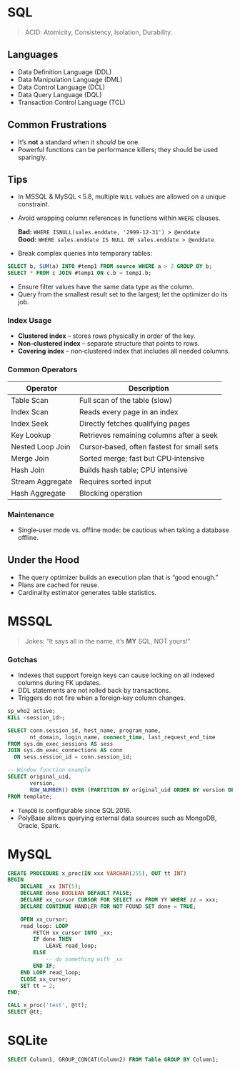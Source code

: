 # SQL

> ACID: Atomicity, Consistency, Isolation, Durability.

## Languages

- Data Definition Language (DDL)  
- Data Manipulation Language (DML)  
- Data Control Language (DCL)  
- Data Query Language (DQL)  
- Transaction Control Language (TCL)  

## Common Frustrations

- It’s **not** a standard when it *should* be one.  
- Powerful functions can be performance killers; they should be used sparingly.

## Tips

- In MSSQL & MySQL < 5.8, multiple `NULL` values are allowed on a unique constraint.  
- Avoid wrapping column references in functions within `WHERE` clauses.  

  **Bad:** `WHERE ISNULL(sales.enddate, '2999‑12‑31') > @enddate`  
  **Good:** `WHERE sales.enddate IS NULL OR sales.enddate > @enddate`

- Break complex queries into temporary tables:

```sql
SELECT b, SUM(a) INTO #temp1 FROM source WHERE a > 2 GROUP BY b;
SELECT * FROM c JOIN #temp1 ON c.b = temp1.b;
```

- Ensure filter values have the same data type as the column.  
- Query from the smallest result set to the largest; let the optimizer do its job.  

### Index Usage

- **Clustered index** – stores rows physically in order of the key.  
- **Non‑clustered index** – separate structure that points to rows.  
- **Covering index** – non‑clustered index that includes all needed columns.

### Common Operators

| Operator          | Description                              |
|-------------------|------------------------------------------|
| Table Scan        | Full scan of the table (slow)            |
| Index Scan        | Reads every page in an index             |
| Index Seek        | Directly fetches qualifying pages       |
| Key Lookup        | Retrieves remaining columns after a seek |
| Nested Loop Join  | Cursor‑based, often fastest for small sets|
| Merge Join        | Sorted merge; fast but CPU‑intensive     |
| Hash Join         | Builds hash table; CPU intensive         |
| Stream Aggregate  | Requires sorted input                    |
| Hash Aggregate    | Blocking operation                       |

### Maintenance

- Single‑user mode vs. offline mode: be cautious when taking a database offline.  

## Under the Hood

- The query optimizer builds an execution plan that is “good enough.”  
- Plans are cached for reuse.  
- Cardinality estimator generates table statistics.

# MSSQL

> Jokes: “It says all in the name, it’s **MY** SQL, NOT yours!”

### Gotchas

- Indexes that support foreign keys can cause locking on all indexed columns during FK updates.  
- DDL statements are not rolled back by transactions.  
- Triggers do not fire when a foreign‑key column changes.

```sql
sp_who2 active;
KILL <session_id>;

SELECT conn.session_id, host_name, program_name,
       nt_domain, login_name, connect_time, last_request_end_time 
FROM sys.dm_exec_sessions AS sess
JOIN sys.dm_exec_connections AS conn
  ON sess.session_id = conn.session_id;

-- Window function example
SELECT original_uid,
       version,
       ROW_NUMBER() OVER (PARTITION BY original_uid ORDER BY version DESC) AS row_num
FROM template;
```

- `TempDB` is configurable since SQL 2016.  
- PolyBase allows querying external data sources such as MongoDB, Oracle, Spark.

# MySQL

```sql
CREATE PROCEDURE x_proc(IN xxx VARCHAR(255), OUT tt INT)
BEGIN
    DECLARE _xx INT(5);
    DECLARE done BOOLEAN DEFAULT FALSE;
    DECLARE xx_cursor CURSOR FOR SELECT xx FROM YY WHERE zz = xxx;
    DECLARE CONTINUE HANDLER FOR NOT FOUND SET done = TRUE;

    OPEN xx_cursor;
    read_loop: LOOP
        FETCH xx_cursor INTO _xx;
        IF done THEN
            LEAVE read_loop;
        ELSE
            -- do something with _xx
        END IF;
    END LOOP read_loop;
    CLOSE xx_cursor;
    SET tt = 2;
END;

CALL x_proc('test', @tt);
SELECT @tt;
```

# SQLite

```sql
SELECT Column1, GROUP_CONCAT(Column2) FROM Table GROUP BY Column1;
```
